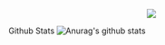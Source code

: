<p align="center"> <img src="https://giffiles.alphacoders.com/215433.gif">

Github Stats ![Anurag's github stats](https://github-readme-stats.vercel.app/api?username=ShellyScot&show_icons=true&theme=radical)<br> 
